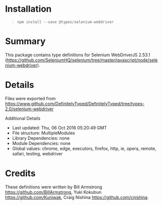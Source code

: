 # Installation
> `npm install --save @types/selenium-webdriver`

# Summary
This package contains type definitions for Selenium WebDriverJS 2.53.1 (https://github.com/SeleniumHQ/selenium/tree/master/javascript/node/selenium-webdriver).

# Details
Files were exported from https://www.github.com/DefinitelyTyped/DefinitelyTyped/tree/types-2.0/selenium-webdriver

Additional Details
 * Last updated: Thu, 06 Oct 2016 05:20:49 GMT
 * File structure: MultipleModules
 * Library Dependencies: none
 * Module Dependencies: none
 * Global values: chrome, edge, executors, firefox, http, ie, opera, remote, safari, testing, webdriver

# Credits
These definitions were written by Bill Armstrong <https://github.com/BillArmstrong>, Yuki Kokubun <https://github.com/Kuniwak>, Craig Nishina <https://github.com/cnishina>.
